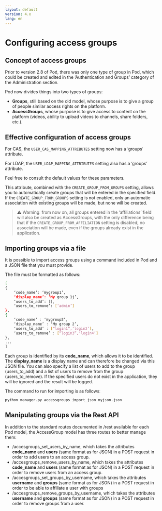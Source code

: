 ```yaml
---
layout: default
version: 4.x
lang: en
---
```


# Configuring access groups

## Concept of access groups

Prior to version 2.8 of Pod, there was only one type of group in Pod, which could be created and edited in the ‘Authentication and Groups’ category of the Administration section.

Pod now divides things into two types of groups:

- **Groups**, still based on the old model, whose purpose is to give a group of people similar access rights on the platform.
- **AccessGroups**, whose purpose is to give access to content on the platform (videos, ability to upload videos to channels, share folders, etc.).

## Effective configuration of access groups

For CAS, the `USER_CAS_MAPPING_ATTRIBUTES` setting now has a ‘groups’ attribute.

For LDAP, the `USER_LDAP_MAPPING_ATTRIBUTES` setting also has a ‘groups’ attribute.

Feel free to consult the default values for these parameters.

This attribute, combined with the `CREATE_GROUP_FROM_GROUPS` setting, allows you to automatically create groups that will be entered in the specified field. If the `CREATE_GROUP_FROM_GROUPS` setting is not enabled, only an automatic association with existing groups will be made, but none will be created.

> ⚠️ Warning: from now on, all groups entered in the ‘affiliations’ field will also be created as AccessGroups, with the only difference being that if the `CREATE_GROUP_FROM_AFFILIATION` setting is disabled, no association will be made, even if the groups already exist in the application.

## Importing groups via a file

It is possible to import access groups using a command included in Pod and a JSON file that you must provide.

The file must be formatted as follows:

```bash
[
{
    ‘code_name’: ‘mygroup1’,
    ‘display_name’: ‘My group 1j’,
    ‘users_to_add’: [],
    ‘users_to_remove’: [‘admin’]
},
{
    ‘code_name’ : ‘mygroup2’,
    ‘display_name’ : ‘My group 2’,
    ‘users_to_add’ : [“login1”,‘login2’],
    ‘users_to_remove’ : [“login3”,‘login4’]
},
...
]
```

Each group is identified by its **code_name**, which allows it to be identified. The **display_name** is a display name and can therefore be changed via this JSON file. You can also specify a list of users to add to the group (users_to_add) and a list of users to remove from the group (users_to_remove). If the specified users do not exist in the application, they will be ignored and the result will be logged.

The command to run for importing is as follows:

```bash
python manager.py accessgroups import_json myjson.json
```

## Manipulating groups via the Rest API

In addition to the standard routes documented in /rest available for each Pod model, the AccessGroup model has three routes to better manage them:

- /accesgroups_set_users_by_name, which takes the attributes **code_name** and **users** (same format as for JSON) in a POST request in order to add users to an access group.
- /accesgroups_remove_users_by_name, which takes the attributes **code_name** and **users** (same format as for JSON) in a POST request in order to remove users from an access group.
- /accesgroups_set_groups_by_username, which takes the attributes **username** and **groups** (same format as for JSON) in a POST request in order to be able to affiliate a user with groups
- /accesgroups_remove_groups_by_username, which takes the attributes **username** and **groups** (same format as for JSON) in a POST request in order to remove groups from a user.
